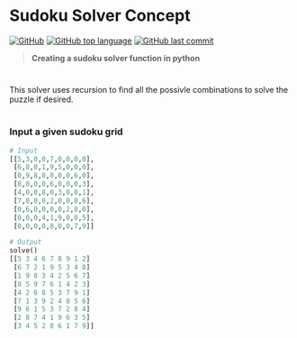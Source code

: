 # Sudoku Solver Concept
[![GitHub](https://img.shields.io/github/license/jacobmannix/sudoku-solver?color=blue)](LICENSE)
[![GitHub top language](https://img.shields.io/github/languages/top/jacobmannix/sudoku-solver)](https://github.com/JacobMannix/sudoku-solver)
[![GitHub last commit](https://img.shields.io/github/last-commit/jacobmannix/sudoku-solver)](https://github.com/JacobMannix/sudoku-solver/commits/master)

> <b> Creating a sudoku solver function in python </b>
#
This solver uses recursion to find all the possivle combinations to solve the puzzle if desired.
#
### Input a given sudoku grid
```python
# Input
[[5,3,0,0,7,0,0,0,0],
 [6,0,0,1,9,5,0,0,0],
 [0,9,8,0,0,0,0,6,0],
 [8,0,0,0,6,0,0,0,3],
 [4,0,0,8,0,3,0,0,1],
 [7,0,0,0,2,0,0,0,6],
 [0,6,0,0,0,0,2,8,0],
 [0,0,0,4,1,9,0,0,5],
 [0,0,0,0,8,0,0,7,9]]
```

```python
# Output
solve()
[[5 3 4 6 7 8 9 1 2]
 [6 7 2 1 9 5 3 4 8]
 [1 9 8 3 4 2 5 6 7]
 [8 5 9 7 6 1 4 2 3]
 [4 2 6 8 5 3 7 9 1]
 [7 1 3 9 2 4 8 5 6]
 [9 6 1 5 3 7 2 8 4]
 [2 8 7 4 1 9 6 3 5]
 [3 4 5 2 8 6 1 7 9]]
```